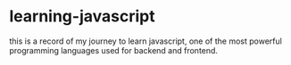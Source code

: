 # learning-javascript
this is a record of my journey to learn javascript, one of the most powerful programming languages used for backend and frontend. 
